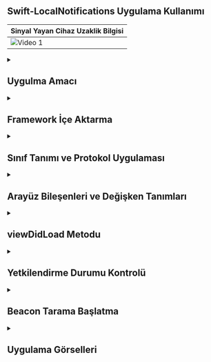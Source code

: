 ## Swift-LocalNotifications Uygulama Kullanımı
| Sinyal Yayan Cihaz Uzaklik Bilgisi |
|---------|
| ![Video 1](https://github.com/user-attachments/assets/789a0034-0dac-4657-919b-b47d8535227f) |

 <details>
    <summary><h2>Uygulma Amacı</h2></summary>
    Proje Amacı
   Bu uygulamanın amacı, Bluetooth Low Energy (BLE) beacon'larını kullanarak kullanıcının cihazının konumunu tespit etmek ve cihazın beacon'lara olan mesafesine göre kullanıcı arayüzünü dinamik bir şekilde güncellemektir. BLE beacon'ları, düşük enerjiyle çalışan cihazlar olup, genellikle belirli bir alanda mesafe tabanlı konum takibi sağlar. Bu tür cihazlar, özellikle iç mekan konumlandırma ve yakınlık tabanlı uygulamalarda yaygın olarak kullanılır
  </details>  

  <details>
    <summary><h2>Framework İçe Aktarma</h2></summary>
    iOS uygulamaları için kullanıcı arayüzü oluşturma ve yönetme işlemlerini destekleyen framework'tür. Bu uygulamada, temel UI bileşenlerini kullanmak için içe aktarılmıştır.
    import CoreLocation: Kullanıcının cihaz konumu ve beacon gibi yakınlık bilgilerini işlemek için kullanılan framework'tür. Bluetooth tabanlı beacon'ların algılanmasını sağlar
    
    ```
    import UIKit
    import CoreLocation


    ```
  </details> 

  <details>
    <summary><h2>Sınıf Tanımı ve Protokol Uygulaması</h2></summary>
    ViewController: UIViewController sınıfını miras alarak uygulamanın kullanıcı arayüzünü yönetmek için oluşturulmuş özel bir sınıftır.
    CLLocationManagerDelegate: Bu protokol, konum tabanlı olayları ve değişiklikleri dinlemek ve işlemek için gerekli metodları içerir. Örneğin, beacon'ların algılanması gibi işlemler bu protokol üzerinden yapılır

    
    ```
    class ViewController: UIViewController, CLLocationManagerDelegate {
    ```
  </details> 

  <details>
    <summary><h2>Arayüz Bileşenleri ve Değişken Tanımları</h2></summary>
    @IBOutlet var distanceReading: UILabel!: Kullanıcı arayüzündeki bir UILabel bileşenini kodla ilişkilendiren bir bağlantıdır. Bu uygulamada, beacon ile olan mesafe bilgisi burada gösterilir.
    var locationManeger: CLLocationManager?: Cihazın konum ve beacon bilgilerini yönetmek için kullanılan CLLocationManager sınıfına ait bir değişkendir. Opsiyonel olarak tanımlanmıştır çünkü başlangıçta değer atanmamıştır
    
    ```
     @IBOutlet var distanceReading: UILabel!
    var locationManeger: CLLocationManager?



    
    ```
  </details> 


  <details>
    <summary><h2>viewDidLoad Metodu</h2></summary>
    locationManeger = CLLocationManager(): Yeni bir CLLocationManager nesnesi oluşturulur. Bu nesne konum ve beacon yönetimini sağlar.
    locationManeger?.delegate = self: Bu sınıf, CLLocationManager olaylarını dinlemek için kendi kendini temsilci olarak atar.
    locationManeger?.requestAlwaysAuthorization(): Kullanıcıdan, uygulamanın konum servislerini "her zaman" kullanması için izin istenir.
    view.backgroundColor = .gray: Uygulamanın arka plan rengi gri olarak ayarlanır. Bu, başlangıç durumunu ifade eder.
    
    ```
    override func viewDidLoad() {
    super.viewDidLoad()
    
    locationManeger = CLLocationManager()
    locationManeger?.delegate = self
    locationManeger?.requestAlwaysAuthorization()
    
    view.backgroundColor = .gray
    }



    ```
  </details> 

  <details>
    <summary><h2>Yetkilendirme Durumu Kontrolü</h2></summary>
    didChangeAuthorization: Kullanıcının konum izniyle ilgili değişiklikleri işlemek için çağrılır.
    if status == .authorizedAlways: Kullanıcı, uygulamanın her zaman konuma erişmesine izin verdiyse işlemler devam eder.
    CLLocationManager.isMonitoringAvailable(for: CLBeaconRegion.self): Beacon izleme özelliğinin mevcut olup olmadığını kontrol eder.
    CLLocationManager.isRangingAvailable(): Beacon'ların yakınlık aralığının algılanabilir olup olmadığını kontrol eder.
    startScannning(): Eğer tüm koşullar uygunsa, beacon taraması başlatılır.
    
    ```
    func locationManager(_ manager: CLLocationManager, didChangeAuthorization status: CLAuthorizationStatus) {
    if status == .authorizedAlways {
        if CLLocationManager.isMonitoringAvailable(for: CLBeaconRegion.self) {
            if CLLocationManager.isRangingAvailable() {
                startScannning()
            }
        }
    }
    }




    ```
  </details> 

  <details>
    <summary><h2>Beacon Tarama Başlatma</summary>
   startScannning: Beacon taramasını başlatmak için kullanılan bir metottur.
   UUID(uuidString: "5A4BCFCE-174E-4BAC-A814-092E77F6B7E5"): Beacon'ları tanımlamak için kullanılan benzersiz bir UUID oluşturulur.
   CLBeaconRegion: Belirli bir beacon bölgesini tanımlayan bir sınıftır. major ve minor değerleri belirli beacon'ları daha spesifik olarak tanımlamak için kullanılır
   locationManeger?.startMonitoring(for: beaconRegion): Belirtilen beacon bölgesi izlenmeye başlanır.
   locationManeger?.startRangingBeacons(in: beaconRegion): İzlenen beacon'ların yakınlık aralıkları hesaplanır
    
    ```
    func startScannning() {
    let uuid = UUID(uuidString: "5A4BCFCE-174E-4BAC-A814-092E77F6B7E5")!
    let beaconRegion = CLBeaconRegion(proximityUUID: uuid, major: 123, minor: 456, identifier: "Mybeacon")
    locationManeger?.startMonitoring(for: beaconRegion)
    locationManeger?.startRangingBeacons(in: beaconRegion)
    }
    ```
  </details> 


<details>
    <summary><h2>Uygulama Görselleri </h2></summary>
    
    
 <table style="width: 100%;">
    <tr>
        <td style="text-align: center; width: 16.67%;">
            <h4 style="font-size: 14px;">Sinyale en yakin Konum Uyarisi</h4>
            <img src="https://github.com/user-attachments/assets/dde9ddcf-86d3-4ed5-89d5-cca873a83407" style="width: 100%; height: auto;">
        </td>
        <td style="text-align: center; width: 16.67%;">
            <h4 style="font-size: 14px;">Sinyale yakin durum Konum Uyarisi</h4>
            <img src="https://github.com/user-attachments/assets/0ad11829-187e-4bf2-815c-0aaf9e4da31d" style="width: 100%; height: auto;">
        </td>
        <td style="text-align: center; width: 16.67%;">
            <h4 style="font-size: 14px;">Sinyalin uzak durum Konum Uyarisi</h4>
            <img src="https://github.com/user-attachments/assets/5f0678cf-6807-42a4-b393-cf73989ad8d3" style="width: 100%; height: auto;">
        </td>
    </tr>
</table>
  </details> 

